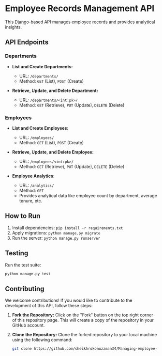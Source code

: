 # Employee Records Management API

This Django-based API manages employee records and provides analytical insights.

## API Endpoints

### Departments

- **List and Create Departments:**
  - URL: `/departments/`
  - Method: `GET` (List), `POST` (Create)

- **Retrieve, Update, and Delete Department:**
  - URL: `/departments/<int:pk>/`
  - Method: `GET` (Retrieve), `PUT` (Update), `DELETE` (Delete)

### Employees

- **List and Create Employees:**
  - URL: `/employees/`
  - Method: `GET` (List), `POST` (Create)

- **Retrieve, Update, and Delete Employee:**
  - URL: `/employees/<int:pk>/`
  - Method: `GET` (Retrieve), `PUT` (Update), `DELETE` (Delete)

- **Employee Analytics:**
  - URL: `/analytics/`
  - Method: `GET`
  - Provides analytical data like employee count by department, average tenure, etc.

## How to Run

1. Install dependencies: `pip install -r requirements.txt`
2. Apply migrations: `python manage.py migrate`
3. Run the server: `python manage.py runserver`

## Testing

Run the test suite:

```bash
python manage.py test
```


## Contributing

We welcome contributions! If you would like to contribute to the development of this API, follow these steps:

1. **Fork the Repository:** Click on the "Fork" button on the top right corner of this repository page. This will create a copy of the repository in your GitHub account.

2. **Clone the Repository:** Clone the forked repository to your local machine using the following command:
   ```bash
   git clone https://github.com/sheikhrokonuzzman34/Managing-employee-records-API.git
